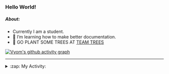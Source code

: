 ### Hello World!

##### About:
- Currently I am a student.
- 🌱 I’m learning how to make better documentation.
- 🌱 GO PLANT SOME TREES AT [TEAM TREES](https://teamtrees.org/)

[![Vyom's github activity graph](https://activity-graph.herokuapp.com/graph?username=Vyvy-vi)](https://github.com/ashutosh00710/github-readme-activity-graph)

---
<details>
  <summary>:zap: My Activity:</summary>
  
<!--START_SECTION:waka-->
![Code Time](http://img.shields.io/badge/Code%20Time-836%20hrs%207%20mins-blue)

**I'm a Night 🦉** 

```text
🌞 Morning    96 commits     ██░░░░░░░░░░░░░░░░░░░░░░░   9.73% 
🌆 Daytime    276 commits    ███████░░░░░░░░░░░░░░░░░░   27.96% 
🌃 Evening    316 commits    ████████░░░░░░░░░░░░░░░░░   32.02% 
🌙 Night      299 commits    ███████░░░░░░░░░░░░░░░░░░   30.29%

```
📅 **I'm Most Productive on Sunday** 

```text
Monday       128 commits    ███░░░░░░░░░░░░░░░░░░░░░░   12.97% 
Tuesday      137 commits    ███░░░░░░░░░░░░░░░░░░░░░░   13.88% 
Wednesday    155 commits    ████░░░░░░░░░░░░░░░░░░░░░   15.7% 
Thursday     140 commits    ███░░░░░░░░░░░░░░░░░░░░░░   14.18% 
Friday       123 commits    ███░░░░░░░░░░░░░░░░░░░░░░   12.46% 
Saturday     94 commits     ██░░░░░░░░░░░░░░░░░░░░░░░   9.52% 
Sunday       210 commits    █████░░░░░░░░░░░░░░░░░░░░   21.28%

```


📊 **This Week I Spent My Time On** 

```text
🔥 Editors: 
VS Code                  52 mins             █████████████████████████   100.0%

🐱‍💻 Projects: 
praise                   52 mins             █████████████████████████   100.0%

```


 Last Updated on 29/07/2022 00:10:13 UTC
<!--END_SECTION:waka-->
</details>
